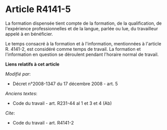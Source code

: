 # Article R4141-5

La formation dispensée tient compte de la formation, de la qualification, de l'expérience professionnelles et de la langue,
parlée ou lue, du travailleur appelé à en bénéficier. 

Le temps consacré à la formation et à l'information, mentionnées à l'article R. 4141-2, est considéré comme temps de travail.
La formation et l'information en question se déroulent pendant l'horaire normal de travail.

**Liens relatifs à cet article**

_Modifié par_:

  - Décret n°2008-1347 du 17 décembre 2008 - art. 5

_Anciens textes_:

  - Code du travail - art. R231-44 al 1 et 3 et 4 (Ab)

_Cite_:

  - Code du travail - art. R4141-2
